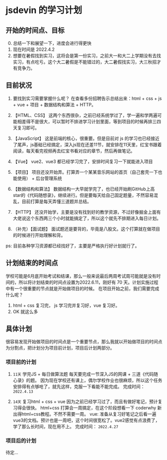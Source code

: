 # jsdevin 的学习计划

## 开始的时间点、目标
0. 总结一下和展望一下，进度会进行得更快
1. 现在时间是 2022.4.2
2. 想要在暑假找到实习，这将会是第一份实习，之前大一和大二上学期没有去找实习，有点吃亏。这个大二暑假是不能错过的，大二暑假找实习，大三秋招才有竞争力。

## 目前状况
1. 要找到实习需要掌握什么呢？
  在查看多份招聘告示总结出来：html + css + js + vue + 项目 + 数据结构和算法 + HTTP。

2. 【HTML、CSS】 
  这两个东西很杂，之前已经系统学过了，学一遍和学两遍可能相差得不是很大，可以暂时不排进学习计划里面，等到项目的时候再排三四天复习即可。

3. 【JavaScript】 
  这是前端的核心，很重要。但是目前对 js 的学习也已经接近了尾声，js基础已经搞定，深入js现在还差11节，就安排在11天里，红宝书跟着阅读，每天看完视频再去红宝书看对应的章节，然后再做笔记。

4. 【Vue】
  vue2、vue3 都已经学习完了，安排时间复习一下就能进入项目

5. 【项目】 
  项目还没开始弄。打算弄一个某某音乐网站的首页（自己套壳一下也能使用） + 后台管理系统

6. 【数据结构和算法】
  数据结构一大早就学完了，也已经开始刷GitHub上高star的《代码随想录》，继续进行。但是要每天给自己固定题量，不然容易混乱，目前打算是每天弄懂三道题并总结。

7. 【HTTP】 
  还没开始学，主要是没有找到好的教学资源，不过好像掘金上面有大佬说这个东西两三个小时就能搞定了，所以这个就先不排期进入每日计划。

8. （补充）【面试题】
   面试题还是要背的，毕竟是八股文。这个打算就在做项目的时候进行开始理解和背。

ps: 目前各种学习资源都已经找好了，主要是严格执行好计划就行了。

## 计划结束的时间点
学校可能是6月底开始考试和结课，那么一般来说最后两周考试周可能就是没有时间的，所以将计划结束的时间点设置为2022.6.11，刚好有 70 天。计划实施过程中有一个很重要的节点就是开始做项目的时候。
在项目开始之前，我们需要完成什么呢？
1. html + css 复习完， js 学习完并复习好，vue 复习好。
2. OK 就这么多

## 具体计划
很容易发现开始做项目的时间点是一个重要节点，那么我就以开始做项目的时间点为分割点，把计划分为项目前计划，项目后计划两部分。

### 项目前的计划
1. ```11天``` 学完JS + 每日做算法题
   每天要完成一节深入JS的网课 + 三道《代码随心录》的题。
   因为现在学校还有课上，偶尔学校作业也很麻烦，所以这个任务安排得有点够呛了，就先这样，克服一下看能不能完成。
   完成时间： ```2022.4.13```

2. ```14天``` 复习html + css + vue
  因为之前已经学习过了，而且有做好笔记，预计复习得会很快。
  html+css 打算会一周搞定，在这个阶段想看一下 coderwhy 新出得html+css教程。不然不需要一周。
  vue: 准备从复习好笔记之后看一遍vue3的文档。预计也是一周吧，这个时间很宽松了。vue2感觉有点浪费了，学了那么长时间，现在用不上。
  完成时间： ```2022.4.27```

### 项目后的计划
待定...
